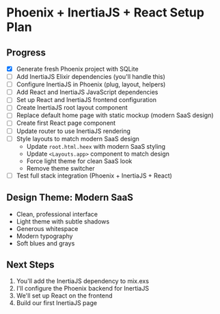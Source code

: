 # Phoenix + InertiaJS + React Setup Plan

## Progress
- [x] Generate fresh Phoenix project with SQLite
- [ ] Add InertiaJS Elixir dependencies (you'll handle this)
- [ ] Configure InertiaJS in Phoenix (plug, layout, helpers)
- [ ] Add React and InertiaJS JavaScript dependencies
- [ ] Set up React and InertiaJS frontend configuration
- [ ] Create InertiaJS root layout component
- [ ] Replace default home page with static mockup (modern SaaS design)
- [ ] Create first React page component
- [ ] Update router to use InertiaJS rendering
- [ ] Style layouts to match modern SaaS design
  - Update `root.html.heex` with modern SaaS styling
  - Update `<Layouts.app>` component to match design
  - Force light theme for clean SaaS look
  - Remove theme switcher
- [ ] Test full stack integration (Phoenix + InertiaJS + React)

## Design Theme: Modern SaaS
- Clean, professional interface
- Light theme with subtle shadows
- Generous whitespace
- Modern typography
- Soft blues and grays

## Next Steps
1. You'll add the InertiaJS dependency to mix.exs
2. I'll configure the Phoenix backend for InertiaJS
3. We'll set up React on the frontend
4. Build our first InertiaJS page


